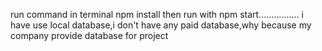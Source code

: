 run command in terminal
npm install
then run with 
npm start................
i have use local database,i don't have any paid database,why because my company provide database for project 
